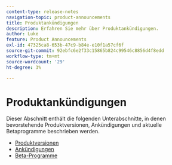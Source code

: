 ```yaml
---
content-type: release-notes
navigation-topic: product-announcements
title: Produktankündigungen
description: Erfahren Sie mehr über Produktankündigungen.
author: Luke
feature: Product Announcements
exl-id: 47325ca8-653b-47c9-b84e-e10f1a57cf6f
source-git-commit: 92ebfc6e2f33c15865b824c99546c8856d4f8edd
workflow-type: tm+mt
source-wordcount: '29'
ht-degree: 3%

---
```


# Produktankündigungen

Dieser Abschnitt enthält die folgenden Unterabschnitte, in denen bevorstehende Produktversionen, Ankündigungen und aktuelle Betaprogramme beschrieben werden.

* [Produktversionen](../product-announcements/product-releases/product-releases.md)
* [Ankündigungen](../product-announcements/announcements/announcements.md)
* [Beta-Programme](../product-announcements/betas/betas.md)
